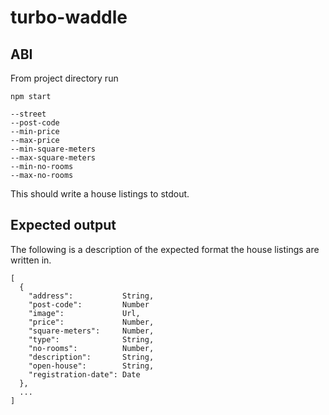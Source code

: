 # turbo-waddle

## ABI

From project directory run

```shell
npm start 

--street
--post-code
--min-price
--max-price
--min-square-meters
--max-square-meters
--min-no-rooms
--max-no-rooms
```

This should write a house listings to stdout.

## Expected output

The following is a description of the expected format the house listings are written in.

```
[
  {
    "address":           String,
    "post-code":         Number
    "image":             Url,
    "price":             Number,
    "square-meters":     Number,
    "type":              String,
    "no-rooms":          Number,
    "description":       String,
    "open-house":        String,
    "registration-date": Date
  },
  ...
]
```
